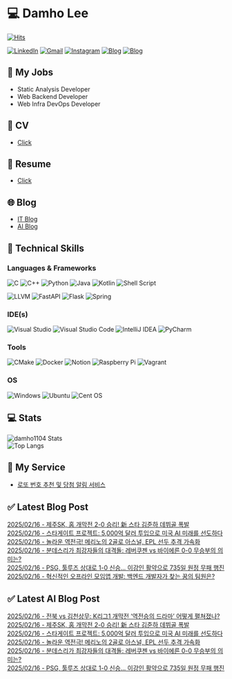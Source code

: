 
# 💻 Damho Lee

[![Hits](https://hits.seeyoufarm.com/api/count/incr/badge.svg?url=https%3A%2F%2Fgithub.com%2Fdamho1104&count_bg=%233D9CC8&title_bg=%23555555&icon=&icon_color=%23E7E7E7&title=hits&edge_flat=false)](https://hits.seeyoufarm.com)  

[![LinkedIn](https://img.shields.io/badge/Linkedin-%230077B5.svg?style=flat&logo=linkedin&logoColor=white)](https://www.linkedin.com/in/damho1104/)
[![Gmail](https://img.shields.io/badge/Gmail-D14836?style=flat&logo=gmail&logoColor=white)](mailto:damho1104@gmail.com)
[![Instagram](https://img.shields.io/badge/Instargram-%23E4405F.svg?style=flat&logo=Instagram&logoColor=white)](https://www.instagram.com/damho1104/)
[![Blog](https://img.shields.io/badge/Blog-%23000000.svg?style=flat&logo=Tistory&logoColor=white)](https://dmomo.co.kr/)
[![Blog](https://img.shields.io/badge/Blog-%23000000.svg?style=flat&logo=WordPress&logoColor=white)](https://blog.ai.dmomo.co.kr/)

## 📃 My Jobs
- Static Analysis Developer
- Web Backend Developer
- Web Infra DevOps Developer

## 📰 CV
- [Click](https://resume.dmomo.net/damho.lee/resume)  

## 📘 Resume
- [Click](https://damho1104.notion.site/8af3191b9815406d95708d9a0cea5a9e)  

## 🌐 Blog
- [IT Blog](https://dmomo.co.kr/)
- [AI Blog](https://blog.ai.dmomo.co.kr/)

## 💪 Technical Skills
### Languages & Frameworks
![C](https://img.shields.io/badge/c-%2300599C.svg?style=flat&logo=c&logoColor=white)
![C++](https://img.shields.io/badge/c++-%2300599C.svg?style=flat&logo=c%2B%2B&logoColor=white)
![Python](https://img.shields.io/badge/Python-3776AB.svg?&style=flat&logo=Python&logoColor=white)
![Java](https://img.shields.io/badge/java-%23ED8B00.svg?style=flat&logo=openjdk&logoColor=white)
![Kotlin](https://img.shields.io/badge/Kotlin-%237F52FF.svg?style=flat&logo=Kotlin&logoColor=white)
![Shell Script](https://img.shields.io/badge/Shell_script-%23121011.svg?style=flat&logo=gnu-bash&logoColor=white)  
  
![LLVM](https://img.shields.io/badge/LLVM/Clang-000B1D.svg?&style=flat&logo=LLVM&logoColor=white)
![FastAPI](https://img.shields.io/badge/FastAPI-005571?style=flat&logo=fastapi)
![Flask](https://img.shields.io/badge/Flask-%23000.svg?style=flat&logo=flask&logoColor=white)
![Spring](https://img.shields.io/badge/Springboot-%236DB33F.svg?style=flat&logo=spring&logoColor=white)
  
  
### IDE(s)
![Visual Studio](https://img.shields.io/badge/Visual%20Studio-5C2D91.svg?style=flat&logo=visual-studio&logoColor=white) 
![Visual Studio Code](https://img.shields.io/badge/Visual%20Studio%20Code-0078d7.svg?style=flat&logo=visual-studio-code&logoColor=white)
![IntelliJ IDEA](https://img.shields.io/badge/IntelliJIDEA-000000.svg?style=flat&logo=intellij-idea&logoColor=white) 
![PyCharm](https://img.shields.io/badge/PyCharm-143?style=flat&logo=pycharm&logoColor=black&color=black&labelColor=green) 


### Tools
![CMake](https://img.shields.io/badge/CMake-%23008FBA.svg?style=flat&logo=cmake&logoColor=white)
![Docker](https://img.shields.io/badge/docker-%230db7ed.svg?style=flat&logo=docker&logoColor=white)
![Notion](https://img.shields.io/badge/Notion-%23000000.svg?style=flat&logo=notion&logoColor=white)
![Raspberry Pi](https://img.shields.io/badge/-RaspberryPi-C51A4A?style=flat&logo=Raspberry-Pi)
![Vagrant](https://img.shields.io/badge/Vagrant-%231563FF.svg?style=flat&logo=vagrant&logoColor=white)


### OS
![Windows](https://img.shields.io/badge/Windows-0078D6?style=flat&logo=windows&logoColor=white)
![Ubuntu](https://img.shields.io/badge/Ubuntu-E95420?style=flat&logo=ubuntu&logoColor=white)
![Cent OS](https://img.shields.io/badge/Cent%20OS-002260?style=flat&logo=centos&logoColor=F0F0F0)


## :computer: Stats
![damho1104 Stats](https://github-readme-stats.vercel.app/api?username=damho1104&hide=issues&show_icons=true&theme=dark)  
![Top Langs](https://github-readme-stats.vercel.app/api/top-langs/?username=damho1104&layout=compact&theme=dark)


## 📣 My Service
- [로또 번호 추천 및 당첨 알림 서비스](https://lotto.dmomo.co.kr/)  


## ✅ Latest Blog Post

[2025/02/16 - 제주SK, 홈 개막전 2-0 승리! 新 스타 김준하 데뷔골 폭발](https://dmomo.co.kr/110) <br/>
[2025/02/16 - 스타게이트 프로젝트: 5,000억 달러 투입으로 미국 AI 미래를 선도하다](https://dmomo.co.kr/109) <br/>
[2025/02/16 - 놀라운 역전극! 메리노의 2골로 아스널, EPL 선두 추격 가속화](https://dmomo.co.kr/108) <br/>
[2025/02/16 - 분데스리가 최강자들의 대격돌: 레버쿠젠 vs 바이에른 0-0 무승부의 의미는?](https://dmomo.co.kr/107) <br/>
[2025/02/16 - PSG, 툴루즈 상대로 1-0 신승... 이강인 활약으로 735일 원정 무패 행진](https://dmomo.co.kr/106) <br/>
[2025/02/16 - 혁신적인 오프라인 모임앱 개발: 백엔드 개발자가 찾는 꿈의 팀원은?](https://dmomo.co.kr/105) <br/>

## ✅ Latest AI Blog Post
[2025/02/16 - 전북 vs 김천상무: K리그1 개막전 ‘역전승의 드라마’ 어떻게 펼쳐졌나?](https://blog.ai.dmomo.co.kr/trend/970) <br/>
[2025/02/16 - 제주SK, 홈 개막전 2-0 승리! 新 스타 김준하 데뷔골 폭발](https://blog.ai.dmomo.co.kr/trend/967) <br/>
[2025/02/16 - 스타게이트 프로젝트: 5,000억 달러 투입으로 미국 AI 미래를 선도하다](https://blog.ai.dmomo.co.kr/tech/964) <br/>
[2025/02/16 - 놀라운 역전극! 메리노의 2골로 아스널, EPL 선두 추격 가속화](https://blog.ai.dmomo.co.kr/trend/958) <br/>
[2025/02/16 - 분데스리가 최강자들의 대격돌: 레버쿠젠 vs 바이에른 0-0 무승부의 의미는?](https://blog.ai.dmomo.co.kr/trend/955) <br/>
[2025/02/16 - PSG, 툴루즈 상대로 1-0 신승… 이강인 활약으로 735일 원정 무패 행진](https://blog.ai.dmomo.co.kr/trend/952) <br/>
